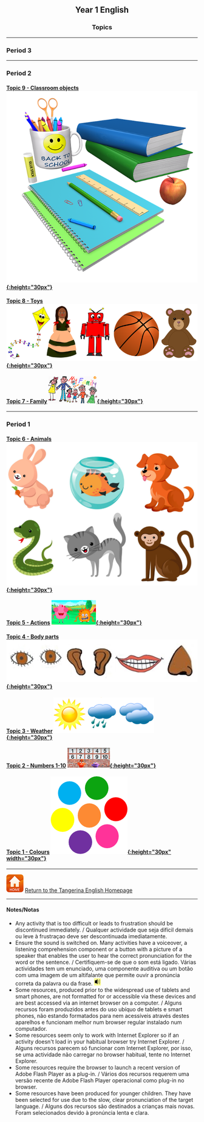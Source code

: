 <head>
<!-- Global site tag (gtag.js) - Google Analytics -->
<script async src="https://www.googletagmanager.com/gtag/js?id=UA-110947112-3"></script>
<script>
  window.dataLayer = window.dataLayer || [];
  function gtag(){dataLayer.push(arguments);}
  gtag('js', new Date());

  gtag('config', 'UA-110947112-3');
</script>
</head>

<h2> 
<p align="center">
Year 1 English
</p>
</h2>

<h3> 
<p align="center">
Topics
</p>
</h3>

***

### Period 3  

***

### Period 2  

<!--#### [Topic 8 - Weather](https://tangerina-pt.github.io/English/Weather_A)
#### [Topic 7 - Family](https://tangerina-pt.github.io/English/Family_A)

***

#### [Topic 12 - Food](https://tangerina-pt.github.io/English/Shapes_A)
#### [Topic 11 - Shapes](https://tangerina-pt.github.io/English/Shapes_A)
### [Topic 7 - Feelings/needs](https://tangerina-pt.github.io/English/Feelings_A)
-->

#### [Topic 9 - Classroom objects](https://tangerina-pt.github.io/English/Classroom_Objects_A) [![classo](/images/classo.png){:height="30px"}](https://tangerina-pt.github.io/English/Classroom_Objects_A)
#### [Topic 8 - Toys](https://tangerina-pt.github.io/English/Toys_A) [![toys](/images/toys.PNG){:height="30px"}](https://tangerina-pt.github.io/English/Toys_A)
#### [Topic 7 - Family](https://tangerina-pt.github.io/English/Family_A) [![elffm1](/images/elffm1.png){:height="30px"}](https://tangerina-pt.github.io/English/Family_A)

***

### Period 1

#### [Topic 6 - Animals](https://tangerina-pt.github.io/English/Animals_A)[![anim](/images/anim.PNG){:height="30px"}](https://tangerina-pt.github.io/English/Animals_A)
#### [Topic 5 - Actions](https://tangerina-pt.github.io/English/Actions_A) [![stand](/images/stand.png){:height="30px"}](https://tangerina-pt.github.io/English/Actions_A)
#### [Topic 4 - Body parts](https://tangerina-pt.github.io/English/Body_Parts_A) [![body](/images/body.PNG){:height="30px"}](https://tangerina-pt.github.io/English/Body_Parts_A)
#### [Topic 3 - Weather](https://tangerina-pt.github.io/English/Weather_A) [![wsym](/images/wsym.PNG){:height="30px"}](https://tangerina-pt.github.io/English/Weather_A)
#### [Topic 2 - Numbers 1-10](https://tangerina-pt.github.io/English/Number_A) [![pmno](/images/pmno.PNG){:height="30px"}](https://tangerina-pt.github.io/English/Number_A)
#### [Topic 1 - Colours](https://tangerina-pt.github.io/English/Colours_A) [![colmix](/images/colmix.png){:height="30px" width="30px"}](https://tangerina-pt.github.io/English/Colours_A)
<!--#### [Topic 0 - Greetings](https://tangerina-pt.github.io/English/Greetings_A)-->

<!--***
[![kbah](/images/kbah.PNG)](https://tangerina-pt.github.io/English/kb1)[![kbtx](/images/kbtx.PNG)](https://tangerina-pt.github.io/English/kb1)-->

***
[![home](/images/home.PNG)](https://tangerina-pt.github.io/English) [Return to the Tangerina English Homepage](https://tangerina-pt.github.io/English)

***
#### Notes/Notas
* Any activity that is too difficult or leads to frustration should be discontinued immediately. / Qualquer actividade que seja difícil demais ou leve à frustraçao deve ser descontinuada imediatamente.
* Ensure the sound is switched on. Many activities have a voiceover, a listening comprehension component or a button with a picture of a speaker that enables the user to hear the correct pronunciation for the word or the sentence. / Certifiquem-se de que o som está ligado. Várias actividades tem um enunciado, uma componente auditiva ou um botão com uma imagem de um altifalante que permite ouvir a pronúncia correta da palavra ou da frase. ![spkr2](/images/spkr2.PNG)
* Some resources, produced prior to the widespread use of tablets and smart phones, are not formatted for or accessible via these devices and are best accessed via an internet browser on a computer. / Alguns recursos foram produzidos antes do uso ubíquo de tablets e smart phones, não estando formatados para nem acessíveis através destes aparelhos e funcionam melhor num browser regular instalado num computador.
* Some resources seem only to work with Internet Explorer so if an activity doesn't load in your habitual browser try Internet Explorer. / Alguns recursos parecem só funcionar com Internet Explorer, por isso, se uma actividade não carregar no browser habitual, tente no Internet Explorer.
* Some resources require the browser to launch a recent version of Adobe Flash Player as a plug-in. / Vários dos recursos requerem uma versão recente de Adobe Flash Player operacional como plug-in no browser.
* Some resources have been produced for younger children. They have been selected for use due to the slow, clear pronunciation of the target language. / Alguns dos recursos são destinados a crianças mais novas. Foram selecionados devido à pronúncia lenta e clara.
